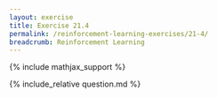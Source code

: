 ```yaml
---
layout: exercise
title: Exercise 21.4
permalink: /reinforcement-learning-exercises/21-4/
breadcrumb: Reinforcement Learning
---
```


{% include mathjax_support %}

<div><i class="arrow-up loader" data-chapter="reinforcement-learning-exercises" data-exercise="ex_4" data-rating="0"></i></div>
{% include_relative question.md %}
